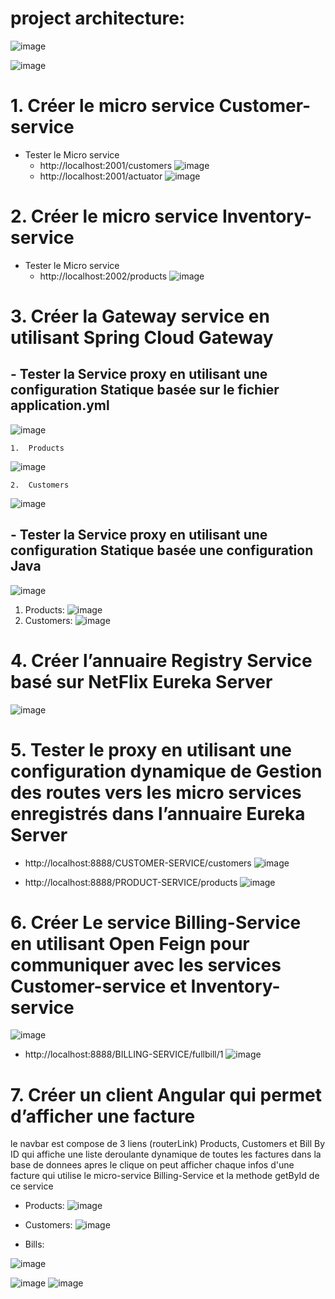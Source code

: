 # project architecture:
![image](https://github.com/assiabenghdaif/Syst-mes-Distribu-s/assets/99361390/75114384-f339-4c19-aade-56cd997b623f)

![image](https://github.com/assiabenghdaif/Syst-mes-Distribu-s/assets/99361390/57edbb2e-7793-43ee-8ebb-6bd9698ce52c)


# 1. Créer le micro service Customer-service 
  - Tester le Micro service
    - http://localhost:2001/customers
  ![image](https://github.com/assiabenghdaif/Syst-mes-Distribu-s/assets/99361390/cd334800-aef2-4e74-99df-4e4210975cc0)
    - http://localhost:2001/actuator
  ![image](https://github.com/assiabenghdaif/Syst-mes-Distribu-s/assets/99361390/ad9f2812-3b73-44d1-a5d2-2b71b1bcc448)

# 2. Créer le micro service Inventory-service 
  - Tester le Micro service
    - http://localhost:2002/products
  ![image](https://github.com/assiabenghdaif/Syst-mes-Distribu-s/assets/99361390/869dcfbb-60f0-4e5a-9171-ed7962311b50)

# 3. Créer la Gateway service en utilisant Spring Cloud Gateway
  ## - Tester la Service proxy en utilisant une configuration Statique basée sur le fichier application.yml
  ![image](https://github.com/assiabenghdaif/Syst-mes-Distribu-s/assets/99361390/155a4e79-9bc5-45a8-acfd-ed4f1062358a)

    1.  Products
   ![image](https://github.com/assiabenghdaif/Syst-mes-Distribu-s/assets/99361390/e300ee04-d643-4ecf-b566-36f98b762084)

    2.  Customers
   ![image](https://github.com/assiabenghdaif/Syst-mes-Distribu-s/assets/99361390/4f77d863-4028-4523-bab6-44e35771033d)
    
  ## - Tester la Service proxy en utilisant une configuration Statique basée une configuration Java
  ![image](https://github.com/assiabenghdaif/Syst-mes-Distribu-s/assets/99361390/f5a06b06-4ed4-4e47-87ea-821ce48fcb80)

  1.  Products:
 ![image](https://github.com/assiabenghdaif/Syst-mes-Distribu-s/assets/99361390/40a2c67d-b776-43f3-a8a6-a9a6e6ceaa77)
  2.  Customers:
![image](https://github.com/assiabenghdaif/Syst-mes-Distribu-s/assets/99361390/b30e4f89-4dd2-4510-b64d-9185e9c888c8)
    

# 4. Créer l’annuaire Registry Service basé sur NetFlix Eureka Server
![image](https://github.com/assiabenghdaif/Syst-mes-Distribu-s/assets/99361390/0ef4fbe1-8020-4af0-8c5b-fcd3aba77bce)

# 5. Tester le proxy en utilisant une configuration dynamique de Gestion des routes vers les micro services enregistrés dans l’annuaire Eureka Server
  - http://localhost:8888/CUSTOMER-SERVICE/customers
  ![image](https://github.com/assiabenghdaif/Syst-mes-Distribu-s/assets/99361390/3a2c583a-3e5a-4e44-b4c0-a3641b19904e)

  - http://localhost:8888/PRODUCT-SERVICE/products
  ![image](https://github.com/assiabenghdaif/Syst-mes-Distribu-s/assets/99361390/b9767037-e694-4146-8097-86aaeb9b31a3)

# 6. Créer Le service Billing-Service en utilisant Open Feign pour communiquer avec les services Customer-service et Inventory-service
![image](https://github.com/assiabenghdaif/Syst-mes-Distribu-s/assets/99361390/988f5de3-9658-4ca6-a9ef-e2d39f73b8b5)

  - http://localhost:8888/BILLING-SERVICE/fullbill/1
  ![image](https://github.com/assiabenghdaif/Syst-mes-Distribu-s/assets/99361390/e45300df-0119-43d7-b7ee-fed6a50a6b5a)

# 7. Créer un client Angular qui permet d’afficher une facture
le navbar est compose de 3 liens (routerLink) Products, Customers et  Bill By ID qui affiche une liste deroulante dynamique de toutes les factures dans la base de donnees apres le clique on peut afficher chaque infos d'une facture qui utilise le micro-service Billing-Service et la methode getById de ce service
  - Products:
  ![image](https://github.com/assiabenghdaif/Syst-mes-Distribu-s/assets/99361390/2fe0512c-6a6e-4fa3-81a8-4ebea5932c71)

  - Customers:
  ![image](https://github.com/assiabenghdaif/Syst-mes-Distribu-s/assets/99361390/8272356f-d9db-4752-b941-8c86028c39c5)

  - Bills: 
  
  ![image](https://github.com/assiabenghdaif/Syst-mes-Distribu-s/assets/99361390/4f51073f-567d-4cfe-b2f2-73ed9f6de1e9)

  ![image](https://github.com/assiabenghdaif/Syst-mes-Distribu-s/assets/99361390/929965b2-861b-4710-92af-d804a16d83c0)
  ![image](https://github.com/assiabenghdaif/Syst-mes-Distribu-s/assets/99361390/2171f6e8-8ec2-4dd9-b124-f1d8ba3362c0)






